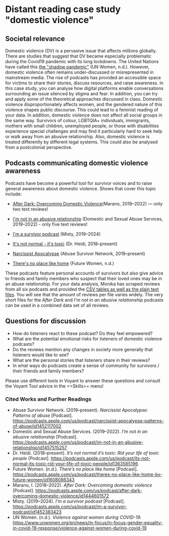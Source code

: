# Distant reading case study "domestic violence" 

## Societal relevance
Domestic violence (DV) is a pervasive issue that affects millions globally. There are studies that suggest that DV became especially problematic during the Covid19 pandemic with its long lockdowns. The United Nations have called this [the "shadow pandemic"](https://www.unwomen.org/en/news/in-focus/in-focus-gender-equality-in-covid-19-response/violence-against-women-during-covid-19) (UN Women, n.d.). However, domestic violence often remains under-discussed or misrepresented in mainstream media. The rise of podcasts has provided an accessible space for victims to share their stories, discuss resources, and raise awareness.
In this case study, you can analyse how digital platforms enable conversations surrounding an issue silenced by stigma and fear. In addition, you can try and apply some of the theoretical approaches discussed in class.
Domestic violence disproportionately affects women, and the gendered nature of this violence shapes public discourse. This could lead to a feminist reading of your data. In addition, domestic violence does not affect all social groups in the same way. 
Survivors of colour, LGBTQIA+ individuals, immigrants, mothers with small children, unemployed people, or those with disabilities experience special challenges and may find it particularly hard to seek help or walk away from an abusive relationship. Also, domestic violence is treated differently by different legal systems.
This could also be analysed from a postcolonial perspective.

## Podcasts communicating domestic violence awareness

Podcasts have become a powerful tool for survivor voices and to raise general awareness about domestic violence. Shows that cover this topic include:

- [After Dark: Overcoming Domestic Violence](https://podcasts.apple.com/us/podcast/after-dark-overcoming-domestic-violence/id1444601572)(Marano, 2018–2022) — only two text reviews!
  
- [I'm not in an abusive relationship](https://podcasts.apple.com/us/podcast/im-not-in-an-abusive-relationship/id1457515257) (Domestic and Sexual Abuse Services, 2019–2022) - only five text reviews!

- [I'm a survivor podcast](https://podcasts.apple.com/us/podcast/im-a-survivor-podcast/id1452383423) (Misty, 2019–2024)
  
- [It's not normal - it's toxic](https://podcasts.apple.com/us/podcast/its-not-normal-its-toxic-rid-your-life-of-toxic-people/id1363585196) (Dr. Heidi, 2018–present)

- [Narcissist Apocalypse](https://podcasts.apple.com/us/podcast/narcissist-apocalypse-patterns-of-abuse/id1452117002) (Abuse Survivor Network, 2019–present)

- [There's no place like home](https://podcasts.apple.com/us/podcast/theres-no-place-like-home-by-future-women/id1608086343) (Future Women, n.d.)

These podcasts feature personal accounts of survivors but also give advice to friends and family members who suspect that their loved ones may be in an abuse relationship. For your data analysis, Monika has scraped reviews from all six podcasts and provided the [CSV tables as well as the plain text files](https://github.com/MonikaBarget/distant-reading/tree/main/data/Data_AppleStore_DomesticViolence). You will see that the amount of reviews per file varies widely. The very short files for the *After Dark* and *I'm not in an abusive relationship* podcasts can be used in a combined data set of all reviews. 

## Questions for discussion

- How do listeners react to these podcast? Do they feel empowered?
- What are the potential emotional risks for listeners of domestic violence podcasts?
- Do the reviews mention any changes in society more generally that listeners would like to see?
- What are the personal stories that listeners share in their reviews?
- In what ways do podcasts create a sense of community for survivors / their friends and family members?

Please use different tools in Voyant to answer these questions and consult the Voyant Tool advice in the ==Skills== menu!

### Cited Works and Further Readings

- Abuse Survivor Network. (2019–present). *Narcissist Apocalypse: Patterns of abuse* [Podcast]. https://podcasts.apple.com/us/podcast/narcissist-apocalypse-patterns-of-abuse/id1452117002
- Domestic and Sexual Abuse Services. (2019–2022). *I’m not in an abusive relationship* [Podcast]. https://podcasts.apple.com/us/podcast/im-not-in-an-abusive-relationship/id1457515257
- Dr. Heidi. (2018–present). *It’s not normal it’s toxic: Rid your life of toxic people* [Podcast].  https://podcasts.apple.com/us/podcast/its-not-normal-its-toxic-rid-your-life-of-toxic-people/id1363585196
- Future Women. (n.d.). *There’s no place like home* [Podcast]. https://podcasts.apple.com/us/podcast/theres-no-place-like-home-by-future-women/id1608086343
- Marano, I. (2018–2022). *After Dark: Overcoming domestic violence* [Podcast]. https://podcasts.apple.com/us/podcast/after-dark-overcoming-domestic-violence/id1444601572
- Misty. (2019–2024). *I’m a survivor podcast* [Podcast]. https://podcasts.apple.com/us/podcast/im-a-survivor-podcast/id1452383423
- UN Women. (n.d.). *Violence against women during COVID-19.* https://www.unwomen.org/en/news/in-focus/in-focus-gender-equality-in-covid-19-response/violence-against-women-during-covid-19
